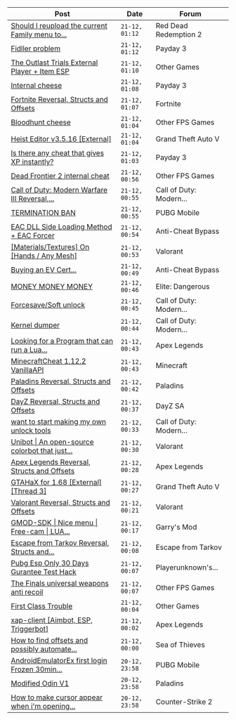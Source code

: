 |Post|Date|Forum|
|----|----|-----|
|[Should I reupload the current Family menu to...](https://www.unknowncheats.me/forum/red-dead-redemption-2-a/616041-reupload-current-family-menu-uc.html)|`21-12, 01:12`|Red Dead Redemption 2|
|[Fidller problem](https://www.unknowncheats.me/forum/payday-3-a/616008-fidller.html)|`21-12, 01:12`|Payday 3|
|[The Outlast Trials External Player + Item ESP](https://www.unknowncheats.me/forum/other-games/588324-outlast-trials-external-player-item-esp.html)|`21-12, 01:10`|Other Games|
|[Internal cheese](https://www.unknowncheats.me/forum/payday-3-a/611723-internal-cheese.html)|`21-12, 01:08`|Payday 3|
|[Fortnite Reversal, Structs and Offsets](https://www.unknowncheats.me/forum/fortnite/235061-fortnite-reversal-structs-offsets.html)|`21-12, 01:07`|Fortnite|
|[Bloodhunt cheese](https://www.unknowncheats.me/forum/other-fps-games/614168-bloodhunt-cheese.html)|`21-12, 01:04`|Other FPS Games|
|[Heist Editor v3.5.16 \[External\]](https://www.unknowncheats.me/forum/grand-theft-auto-v/451205-heist-editor-v3-5-16-external.html)|`21-12, 01:04`|Grand Theft Auto V|
|[Is there any cheat that gives XP instantly?](https://www.unknowncheats.me/forum/payday-3-a/615955-cheat-xp-instantly.html)|`21-12, 01:03`|Payday 3|
|[Dead Frontier 2 internal cheat](https://www.unknowncheats.me/forum/other-fps-games/607296-dead-frontier-2-internal-cheat.html)|`21-12, 00:56`|Other FPS Games|
|[Call of Duty: Modern Warfare III Reversal,...](https://www.unknowncheats.me/forum/call-of-duty-modern-warfare-iii/605287-call-duty-modern-warfare-iii-reversal-structs-offsets.html)|`21-12, 00:55`|Call of Duty: Modern...|
|[TERMINATION BAN](https://www.unknowncheats.me/forum/pubg-mobile/615969-termination-ban.html)|`21-12, 00:55`|PUBG Mobile|
|[EAC DLL Side Loading Method + EAC Forcer](https://www.unknowncheats.me/forum/anti-cheat-bypass/614682-eac-dll-loading-method-eac-forcer.html)|`21-12, 00:54`|Anti-Cheat Bypass|
|[\[Materials/Textures\] On \[Hands / Any Mesh\]](https://www.unknowncheats.me/forum/valorant/615219-materials-textures-hands-mesh.html)|`21-12, 00:53`|Valorant|
|[Buying an EV Cert...](https://www.unknowncheats.me/forum/anti-cheat-bypass/616007-buying-ev-cert.html)|`21-12, 00:49`|Anti-Cheat Bypass|
|[MONEY MONEY MONEY](https://www.unknowncheats.me/forum/elite-dangerous/615964-money-money-money.html)|`21-12, 00:46`|Elite: Dangerous|
|[Forcesave/Soft unlock](https://www.unknowncheats.me/forum/call-of-duty-modern-warfare-iii/615598-forcesave-soft-unlock.html)|`21-12, 00:45`|Call of Duty: Modern...|
|[Kernel dumper](https://www.unknowncheats.me/forum/call-of-duty-modern-warfare-iii/615939-kernel-dumper.html)|`21-12, 00:44`|Call of Duty: Modern...|
|[Looking for a Program that can run a Lua...](https://www.unknowncheats.me/forum/apex-legends/615164-looking-program-run-lua-script-mouse-ghub.html)|`21-12, 00:43`|Apex Legends|
|[MinecraftCheat 1.12.2 VanillaAPI](https://www.unknowncheats.me/forum/minecraft/615079-minecraftcheat-1-12-2-vanillaapi.html)|`21-12, 00:43`|Minecraft|
|[Paladins Reversal, Structs and Offsets](https://www.unknowncheats.me/forum/paladins/217341-paladins-reversal-structs-offsets.html)|`21-12, 00:42`|Paladins|
|[DayZ Reversal, Structs and Offsets](https://www.unknowncheats.me/forum/dayz-sa/104269-dayz-reversal-structs-offsets.html)|`21-12, 00:37`|DayZ SA|
|[want to start making my own unlock tools](https://www.unknowncheats.me/forum/call-of-duty-modern-warfare-iii/616006-start-own-unlock-tools.html)|`21-12, 00:33`|Call of Duty: Modern...|
|[Unibot \| An open-source colorbot that just...](https://www.unknowncheats.me/forum/valorant/603461-unibot-source-colorbot.html)|`21-12, 00:30`|Valorant|
|[Apex Legends Reversal, Structs and Offsets](https://www.unknowncheats.me/forum/apex-legends/319804-apex-legends-reversal-structs-offsets.html)|`21-12, 00:28`|Apex Legends|
|[GTAHaX for 1.68 \[External\] \[Thread 3\]](https://www.unknowncheats.me/forum/grand-theft-auto-v/461672-gtahax-1-68-external-thread-3-a.html)|`21-12, 00:27`|Grand Theft Auto V|
|[Valorant Reversal, Structs and Offsets](https://www.unknowncheats.me/forum/valorant/385792-valorant-reversal-structs-offsets.html)|`21-12, 00:21`|Valorant|
|[GMOD-SDK \| Nice menu \| Free-cam \| LUA...](https://www.unknowncheats.me/forum/garry-s-mod/453047-gmod-sdk-nice-menu-free-cam-lua-executor-lots-features-source-included.html)|`21-12, 00:17`|Garry's Mod|
|[Escape from Tarkov Reversal, Structs and...](https://www.unknowncheats.me/forum/escape-from-tarkov/226519-escape-tarkov-reversal-structs-offsets.html)|`21-12, 00:08`|Escape from Tarkov|
|[Pubg Esp Only 30 Days Gurantee Test Hack](https://www.unknowncheats.me/forum/playerunknown-s-battlegrounds/615966-pubg-esp-30-days-gurantee-test-hack.html)|`21-12, 00:07`|Playerunknown's...|
|[The Finals universal weapons anti recoil](https://www.unknowncheats.me/forum/other-fps-games/615780-finals-universal-weapons-anti-recoil.html)|`21-12, 00:07`|Other FPS Games|
|[First Class Trouble](https://www.unknowncheats.me/forum/other-games/615884-class-trouble.html)|`21-12, 00:04`|Other Games|
|[xap-client \[Aimbot, ESP, Triggerbot\]](https://www.unknowncheats.me/forum/apex-legends/606842-xap-client-aimbot-esp-triggerbot.html)|`21-12, 00:02`|Apex Legends|
|[How to find offsets and possibly automate...](https://www.unknowncheats.me/forum/sea-of-thieves/615091-offsets-possibly-automate.html)|`21-12, 00:00`|Sea of Thieves|
|[AndroidEmulatorEx first login Frozen 30min...](https://www.unknowncheats.me/forum/pubg-mobile/615801-androidemulatorex-login-frozen-30min-ban.html)|`20-12, 23:58`|PUBG Mobile|
|[Modified Odin V1](https://www.unknowncheats.me/forum/paladins/585919-modified-odin-v1.html)|`20-12, 23:58`|Paladins|
|[How to make cursor appear when i'm opening...](https://www.unknowncheats.me/forum/counter-strike-2-a/615737-cursor-appear-im-menu.html)|`20-12, 23:58`|Counter-Strike 2|
